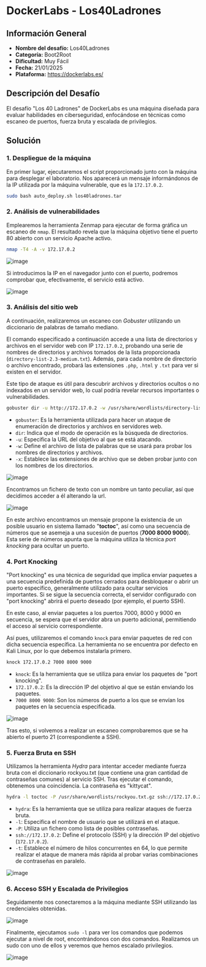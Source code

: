 # DockerLabs - Los40Ladrones

## Información General

- **Nombre del desafío:** Los40Ladrones
- **Categoría:** Boot2Root
- **Dificultad:** Muy Fácil
- **Fecha:** 21/01/2025
- **Plataforma:** https://dockerlabs.es/

## Descripción del Desafío

El desafío "Los 40 Ladrones" de DockerLabs es una máquina diseñada para evaluar habilidades en ciberseguridad, enfocándose en técnicas como escaneo de puertos, fuerza bruta y escalada de privilegios.

## Solución

### 1. Despliegue de la máquina

En primer lugar, ejecutaremos el script proporcionado junto con la máquina para desplegar el laboratorio. Nos aparecerá un mensaje informándonos de la IP utilizada por la máquina vulnerable, que es la `172.17.0.2`.

```bash
sudo bash auto_deploy.sh los40ladrones.tar
```


### 2. Análisis de vulnerabilidades

Emplearemos la herramienta Zenmap para ejecutar de forma gráfica un escaneo de `nmap`. El resultado revela que la máquina objetivo tiene el puerto 80 abierto con un servicio Apache activo.

```bash
nmap -T4 -A -v 172.17.0.2
```

![image](https://github.com/eliferrob/CTFs/blob/main/assets/Los40Ladrones%20(1).png)

Si introducimos la IP en el navegador junto con el puerto, podremos comprobar que, efectivamente, el servicio está activo.

![image](https://github.com/eliferrob/CTFs/blob/main/assets/Los40Ladrones%20(2).png)

### 3. Análisis del sitio web

A continuación, realizaremos un escaneo con *Gobuster* utilizando un diccionario de palabras de tamaño mediano. 

El comando especificado a continuación accede a una lista de directorios y archivos en el servidor web con IP `172.17.0.2`, probando una serie de nombres de directorios y archivos tomados de la lista proporcionada (`directory-list-2.3-medium.txt`). Además, para cada nombre de directorio o archivo encontrado, probará las extensiones `.php`, `.html` y `.txt` para ver si existen en el servidor.

Este tipo de ataque es útil para descubrir archivos y directorios ocultos o no indexados en un servidor web, lo cual podría revelar recursos importantes o vulnerabilidades.

```bash
gobuster dir -u http://172.17.0.2 -w /usr/share/wordlists/directory-list-2.3-medium.txt -x php,html,txt
```

- `gobuster`: Es la herramienta utilizada para hacer un ataque de enumeración de directorios y archivos en servidores web.
- `dir`: Indica que el modo de operación es la búsqueda de directorios.
- `-u`: Especifica la URL del objetivo al que se está atacando.
- `-w`: Define el archivo de lista de palabras que se usará para probar los nombres de directorios y archivos.
- `-x`: Establece las extensiones de archivo que se deben probar junto con los nombres de los directorios.

![image](https://github.com/eliferrob/CTFs/blob/main/assets/Los40Ladrones%20(3).png)

Encontramos un fichero de texto con un nombre un tanto peculiar, así que decidimos acceder a él alterando la url. 

![image](https://github.com/eliferrob/CTFs/blob/main/assets/Los40Ladrones%20(4).png)

En este archivo encontramos un mensaje propone la existencia de un posible usuario en sistema llamado "**toctoc**", así como una secuencia de números que se asemeja a una sucesión de puertos (**7000 8000 9000**). Esta serie de números apunta que la máquina utiliza la técnica *port knocking* para ocultar un puerto. 

### 4. Port Knocking

"Port knocking" es una técnica de seguridad que implica enviar paquetes a una secuencia predefinida de puertos cerrados para desbloquear o abrir un puerto específico, generalmente utilizado para ocultar servicios importantes. Si se sigue la secuencia correcta, el servidor configurado con "port knocking" abrirá el puerto deseado (por ejemplo, el puerto SSH).

En este caso, al enviar paquetes a los puertos 7000, 8000 y 9000 en secuencia, se espera que el servidor abra un puerto adicional, permitiendo el acceso al servicio correspondiente.

Así pues, utilizaremos el comando `knock` para enviar paquetes de red con dicha secuencia específica. La herramienta no se encuentra por defecto en Kali Linux, por lo que debemos instalarla primero.

```bash
knock 172.17.0.2 7000 8000 9000
```

- `knock`: Es la herramienta que se utiliza para enviar los paquetes de "port knocking".
- `172.17.0.2`: Es la dirección IP del objetivo al que se están enviando los paquetes.
- `7000 8000 9000`: Son los números de puerto a los que se envían los paquetes en la secuencia especificada.

![image](https://github.com/eliferrob/CTFs/blob/main/assets/Los40Ladrones%20(5).png)

Tras esto, si volvemos a realizar un escaneo comprobaremos que se ha abierto el puerto 21 (correspondiente a SSH).

### 5. Fuerza Bruta en SSH

Utilizamos la herramienta *Hydra* para intentar acceder mediante fuerza bruta con el diccionario rockyou.txt (que contiene una gran cantidad de contraseñas comunes) al servicio SSH. Tras ejecutar el comando, obtenemos una coincidencia. La contraseña es "kittycat".

```bash
hydra -l toctoc -P /usr/share/wordlists/rockyou.txt.gz ssh://172.17.0.2 -t 64
```

- `hydra`: Es la herramienta que se utiliza para realizar ataques de fuerza bruta.
- `-l`: Especifica el nombre de usuario que se utilizará en el ataque.
- `-P`: Utiliza un fichero como lista de posibles contraseñas. 
- `ssh://172.17.0.2`: Define el protocolo (SSH) y la dirección IP del objetivo (`172.17.0.2`).
- `-t`: Establece el número de hilos concurrentes en 64, lo que permite realizar el ataque de manera más rápida al probar varias combinaciones de contraseñas en paralelo.

![image](https://github.com/eliferrob/CTFs/blob/main/assets/Los40Ladrones%20(6).png)

### 6. Acceso SSH y Escalada de Privilegios

Seguidamente nos conectaremos a la máquina mediante SSH utilizando las credenciales obtenidas.

![image](https://github.com/eliferrob/CTFs/blob/main/assets/Los40Ladrones%20(7).png)

Finalmente, ejecutamos ```sudo -l``` para ver los comandos que podemos ejecutar a nivel de root, encontrándonos con dos comandos. Realizamos un sudo con uno de ellos y veremos que hemos escalado privilegios.

![image](https://github.com/eliferrob/CTFs/blob/main/assets/Los40Ladrones%20(8).png)

